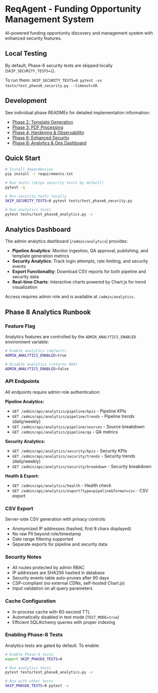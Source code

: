 # ReqAgent - Funding Opportunity Management System

AI-powered funding opportunity discovery and management system with enhanced security features.

## Local Testing

By default, Phase-6 security tests are skipped locally (`SKIP_SECURITY_TESTS=1`).

To run them: `SKIP_SECURITY_TESTS=0 pytest -vv tests/test_phase6_security.py --timeout=30`.

## Development

See individual phase READMEs for detailed implementation information:

- [Phase 2: Template Generation](PHASE2_TEMPLATES_README.md)
- [Phase 3: PDF Processing](PHASE3_PDF_README.md) 
- [Phase 4: Hardening & Observability](PHASE4_HARDENING_README.md)
- [Phase 6: Enhanced Security](PHASE6_SECURITY_README.md)
- [Phase 8: Analytics & Ops Dashboard](PHASE8_ANALYTICS_README.md)

## Quick Start

```bash
# Install dependencies
pip install -r requirements.txt

# Run tests (skips security tests by default)
pytest -q

# Run security tests locally
SKIP_SECURITY_TESTS=0 pytest tests/test_phase6_security.py

# Run analytics tests
pytest tests/test_phase8_analytics.py -v
```

## Analytics Dashboard

The admin analytics dashboard (`/admin/analytics`) provides:

- **Pipeline Analytics**: Monitor ingestion, QA approval, publishing, and template generation metrics
- **Security Analytics**: Track login attempts, rate limiting, and security events
- **Export Functionality**: Download CSV reports for both pipeline and security data
- **Real-time Charts**: Interactive charts powered by Chart.js for trend visualization

Access requires admin role and is available at `/admin/analytics`.

## Phase 8 Analytics Runbook

### Feature Flag

Analytics features are controlled by the `ADMIN_ANALYTICS_ENABLED` environment variable:

```bash
# Enable analytics (default)
ADMIN_ANALYTICS_ENABLED=true

# Disable analytics (returns 404)
ADMIN_ANALYTICS_ENABLED=false
```

### API Endpoints

All endpoints require admin role authentication:

**Pipeline Analytics:**
- `GET /admin/api/analytics/pipeline/kpis` - Pipeline KPIs
- `GET /admin/api/analytics/pipeline/trends` - Pipeline trends (daily/weekly)
- `GET /admin/api/analytics/pipeline/sources` - Source breakdown
- `GET /admin/api/analytics/pipeline/qa` - QA metrics

**Security Analytics:**
- `GET /admin/api/analytics/security/kpis` - Security KPIs
- `GET /admin/api/analytics/security/trends` - Security trends (daily/weekly)
- `GET /admin/api/analytics/security/breakdown` - Security breakdown

**Health & Export:**
- `GET /admin/api/analytics/health` - Health check
- `GET /admin/api/analytics/export?type=pipeline&format=csv` - CSV export

### CSV Export

Server-side CSV generation with privacy controls:
- Anonymized IP addresses (hashed, first 8 chars displayed)
- No raw PII beyond role/timestamp
- Date range filtering supported
- Separate exports for pipeline and security data

### Security Notes

- All routes protected by admin RBAC
- IP addresses are SHA256 hashed in database
- Security events table auto-prunes after 90 days
- CSP-compliant (no external CDNs, self-hosted Chart.js)
- Input validation on all query parameters

### Cache Configuration

- In-process cache with 60-second TTL
- Automatically disabled in test mode (`TEST_MODE=true`)
- Efficient SQLAlchemy queries with proper indexing

### Enabling Phase-8 Tests

Analytics tests are gated by default. To enable:

```bash
# Enable Phase-8 tests
export SKIP_PHASE8_TESTS=0

# Run analytics tests
pytest tests/test_phase8_analytics.py -v

# Run with other tests
SKIP_PHASE8_TESTS=0 pytest -v
```

